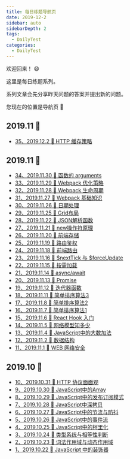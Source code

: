 ```yaml
---
title: 每日练题导航页
date: 2019-12-2
sidebar: auto
sidebarDepth: 2
tags: 
  - DailyTest
categories:
  - DailyTest
---
```


欢迎回来！ :smile:

这里是每日练题系列。 

系列文章会先分享昨天问题的答案并提出新的问题。

您现在的位置是导航页 :mega:

<!-- more -->
## 2019.11 :leopard:
- [35、2019.12.2  :rocket: HTTP 缓存策略](https://linsicong.com/DailyTest/2019-12-2-35.html)

## 2019.11 :leopard:
- [34、2019.11.30  :rocket: 函数的 arguments](https://linsicong.com/DailyTest/2019-11-30-34.html)
- [33、2019.11.29  :rocket: Webpack 优化策略](https://linsicong.com/DailyTest/2019-11-29-33.html)
- [32、2019.11.28  :rocket: Webpack 生命周期](https://linsicong.com/DailyTest/2019-11-28-32.html)
- [31、2019.11.27  :rocket: Webpack 基础知识](https://linsicong.com/DailyTest/2019-11-27-31.html)
- [30、2019.11.26  :rocket: 日期处理](https://linsicong.com/DailyTest/2019-11-26-30.html)
- [29、2019.11.25  :rocket: Grid布局](https://linsicong.com/DailyTest/2019-11-25-29.html)
- [28、2019.11.22  :rocket: JSON解析函数](https://linsicong.com/DailyTest/2019-11-22-28.html)
- [27、2019.11.21  :rocket: new操作符原理](https://linsicong.com/DailyTest/2019-11-21-27.html)
- [26、2019.11.20  :rocket: 前端存储](https://linsicong.com/DailyTest/2019-11-20-26.html)
- [25、2019.11.19  :rocket: 路由鉴权](https://linsicong.com/DailyTest/2019-11-19-25.html)
- [24、2019.11.18  :rocket: 前端路由](https://linsicong.com/DailyTest/2019-11-18-24.html)
- [23、2019.11.16  :rocket: $nextTick 与 $forceUpdate](https://linsicong.com/DailyTest/2019-11-16-23.html)
- [22、2019.11.15  :rocket: 按需加载](https://linsicong.com/DailyTest/2019-11-15-22.html)
- [21、2019.11.14  :rocket: async/await](https://linsicong.com/DailyTest/2019-11-14-21.html)
- [20、2019.11.13  :rocket: Promise](https://linsicong.com/DailyTest/2019-11-13-20.html)
- [19、2019.11.12  :rocket: 迭代器函数](https://linsicong.com/DailyTest/2019-11-12-19.html)
- [18、2019.11.11  :rocket: 简单排序算法3](https://linsicong.com/DailyTest/2019-11-11-18.html)
- [17、2019.11.8  :rocket: 简单排序算法2](https://linsicong.com/DailyTest/2019-11-8-17.html)
- [16、2019.11.7  :rocket: 简单排序算法1](https://linsicong.com/DailyTest/2019-11-7-16.html)
- [15、2019.11.6  :rocket: React Hook 入门](https://linsicong.com/DailyTest/2019-11-6-15.html)
- [14、2019.11.5  :rocket: 网络模型知多少](https://linsicong.com/DailyTest/2019-11-5-14.html)
- [13、2019.11.4  :rocket: JavaScript中的大数加法](https://linsicong.com/DailyTest/2019-11-4-13.html)
- [12、2019.11.2  :rocket: 数据结构](https://linsicong.com/DailyTest/2019-11-2-12.html)
- [11、2019.11.1  :rocket: WEB 网络安全](https://linsicong.com/DailyTest/2019-11-1-11.html)

## 2019.10 :leopard:

- [10、2019.10.31  :rocket: HTTP 协议面面观](https://linsicong.com/DailyTest/2019-10-31-10.html)
- [9、2019.10.30  :rocket: JavaScript中的Array](https://linsicong.com/DailyTest/2019-10-30-9.html)
- [8、2019.10.29  :rocket: JavaScript中的发布订阅模式](https://linsicong.com/DailyTest/2019-10-29-8.html)
- [7、2019.10.28  :rocket: JavaScript中深拷贝](https://linsicong.com/DailyTest/2019-10-28-7.html)
- [6、2019.10.27  :rocket: JavaScript中的节流与防抖](https://linsicong.com/DailyTest/2019-10-27-6.html)
- [5、2019.10.26  :rocket: JavaScript中的事件流](https://linsicong.com/DailyTest/2019-10-26-5.html)
- [4、2019.10.25  :rocket: JavaScript中的柯里化](https://linsicong.com/DailyTest/2019-10-25-4.html)
- [3、2019.10.24  :rocket: 类型系统与相等性判断](https://linsicong.com/DailyTest/2019-10-24-3.html)
- [2、2019.10.23  :rocket: 词法作用域与动态作用域](https://linsicong.com/DailyTest/2019-10-23-2.html)
- [1、2019.10.22  :rocket: JavaScript 中的装饰器](https://linsicong.com/DailyTest/2019-10-22-1.html)